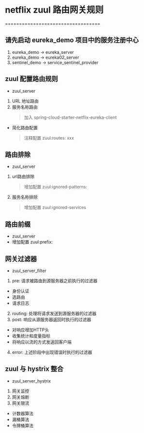 # netflix zuul 路由网关规则
==================================

## 请先启动 eureka_demo 项目中的服务注册中心
1. eureka_demo -> eureka_server
2. eureka_demo -> eureka02_server
3. sentinel_demo -> service_sentinel_provider

## zuul 配置路由规则
- zuul_server
1. URL 地址路由
2. 服务名称路由
   > 加入 spring-cloud-starter-netflix-eureka-client
            
- 简化路由配置
    > 注释配置 zuul:routes: xxx
## 路由排除
- zuul_server
1. url路由排除
    > 增加配置 zuul:ignored-patterns:
2. 服务名称排除
    > 增加配置 zuul:ignored-services

## 路由前缀
- zuul_server
- 增加配置 zuul:prefix: 

## 网关过滤器
- zuul_server_filter
1. pre: 请求被路由到源服务器之前执行的过滤器
- 身份认证
- 选路由
- 请求日志
2. routing: 处理将请求发送到源服务器的过滤器
3. post: 响应从源服务器返回时执行的过滤器
- 对响应增加HTTP头
- 收集统计和度量指标
- 将响应以流的方式发送回客户端
4. error: 上述阶段中出现错误时执行的过滤器

## zuul 与 hystrix 整合
- zuul_server_hystrix
1. 网关监控
2. 网关熔断
3. 网关限流
- 计数器算法
- 漏桶算法
- 令牌桶算法